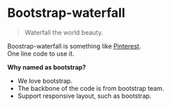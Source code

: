 # Bootstrap-waterfall
> Waterfall the world beauty.

Boostrap-waterfall is something like [Pinterest](https://www.pinterest.com/).  
One line code to use it.  

**Why named as bootstrap?**
* We love bootstrap.
* The backbone of the code is from bootstrap team.
* Support responsive layout, such as bootstrap.
